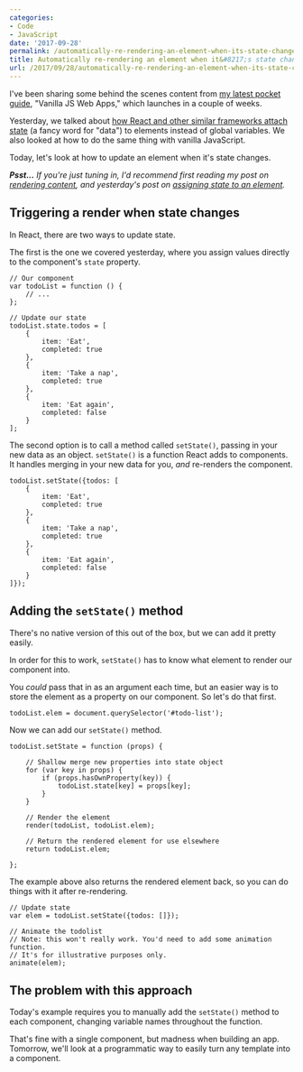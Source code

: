 ```yaml
---
categories:
- Code
- JavaScript
date: '2017-09-28'
permalink: /automatically-re-rendering-an-element-when-its-state-changes-with-vanilla-javascript/
title: Automatically re-rendering an element when it&#8217;s state changes with vanilla JavaScript
url: /2017/09/28/automatically-re-rendering-an-element-when-its-state-changes-with-vanilla-javascript
---
```


I've been sharing some behind the scenes content from [my latest pocket guide](/guides/), "Vanilla JS Web Apps," which launches in a couple of weeks.

Yesterday, we talked about [how React and other similar frameworks attach state](/components-state-and-vanilla-javascript/) (a fancy word for "data") to elements instead of global variables. We also looked at how to do the same thing with vanilla JavaScript.

Today, let's look at how to update an element when it's state changes.

*__Psst...__ If you're just tuning in, I'd recommend first reading my post on [rendering content](/rendering-dynamic-and-conditional-templates-with-vanilla-javascript/), and yesterday's post on [assigning state to an element](/components-state-and-vanilla-javascript/).*

## Triggering a render when state changes

In React, there are two ways to update state.

The first is the one we covered yesterday, where you assign values directly to the component's `state` property.

```lang-js
// Our component
var todoList = function () {
    // ...
};

// Update our state
todoList.state.todos = [
    {
        item: 'Eat',
        completed: true
    },
    {
        item: 'Take a nap',
        completed: true
    },
    {
        item: 'Eat again',
        completed: false
    }
];
```

The second option is to call a method called `setState()`, passing in your new data as an object. `setState()` is a function React adds to components. It handles merging in your new data for you, *and* re-renders the component.

```lang-js
todoList.setState({todos: [
    {
        item: 'Eat',
        completed: true
    },
    {
        item: 'Take a nap',
        completed: true
    },
    {
        item: 'Eat again',
        completed: false
    }
]});
```

## Adding the `setState()` method

There's no native version of this out of the box, but we can add it pretty easily.

In order for this to work, `setState()` has to know what element to render our component into.

You *could* pass that in as an argument each time, but an easier way is to store the element as a property on our component. So let's do that first.

```lang-js
todoList.elem = document.querySelector('#todo-list');
```

Now we can add our `setState()` method.

```lang-js
todoList.setState = function (props) {

	// Shallow merge new properties into state object
	for (var key in props) {
		if (props.hasOwnProperty(key)) {
			todoList.state[key] = props[key];
		}
	}

	// Render the element
	render(todoList, todoList.elem);

	// Return the rendered element for use elsewhere
	return todoList.elem;

};
```

The example above also returns the rendered element back, so you can do things with it after re-rendering.

```lang-js
// Update state
var elem = todoList.setState({todos: []});

// Animate the todolist
// Note: this won't really work. You'd need to add some animation function.
// It's for illustrative purposes only.
animate(elem);
```

## The problem with this approach

Today's example requires you to manually add the `setState()` method to each component, changing variable names throughout the function.

That's fine with a single component, but madness when building an app. Tomorrow, we'll look at a programmatic way to easily turn any template into a component.